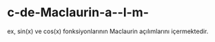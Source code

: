 c-de-Maclaurin-a--l-m-
======================

ex, sin(x) ve cos(x) fonksiyonlarının Maclaurin açılımlarını içermektedir.
